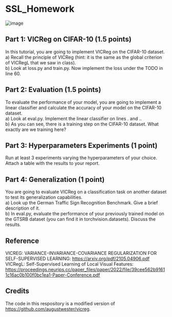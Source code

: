 # SSL_Homework
![image](https://github.com/EugenieDe/SSL_Homework/assets/104826934/5030641b-eddd-496c-8873-1ed436093bbe)

## Part 1: VICReg on CIFAR-10 (1.5 points)
In this tutorial, you are going to implement VICReg on the CIFAR-10 dataset. \
a) Recall the principle of VICReg (hint: it is the same as the global criterion of VICRegL that we saw in class). \
b) Look at loss.py and train.py. Now implement the loss under the TODO in line 60.

## Part 2: Evaluation (1.5 points)
To evaluate the performance of your model, you are going to implement a linear classifier and calculate the accuracy of your model on the CIFAR-10 dataset. \
a) Look at eval.py. Implement the linear classifier on lines . and .. \
b) As you can see, there is a training step on the CIFAR-10 dataset. What exactly are we training here?

## Part 3: Hyperparameters Experiments (1 point)
Run at least 3 experiments varying the hyperparameters of your choice. Attach a table with the results to your report.

## Part 4: Generalization (1 point)
You are going to evaluate VICReg on a classification task on another dataset to test its generalization capabilities. \
a) Look up the German Traffic Sign Recognition Benchmark. Give a brief description of it. \
b) In eval.py, evaluate the performance of your previously trained model on the GTSRB dataset (you can find it in torchvision.datasets). Discuss the results.

## Reference
VICREG: VARIANCE-INVARIANCE-COVARIANCE REGULARIZATION FOR SELF-SUPERVISED LEARNING: https://arxiv.org/pdf/2105.04906.pdf
VICRegL: Self-Supervised Learning of Local Visual Features: https://proceedings.neurips.cc/paper_files/paper/2022/file/39cee562b91611c16ac0b100f0bc1ea1-Paper-Conference.pdf
## Credits
The code in this respository is a modified version of https://github.com/augustwester/vicreg.
